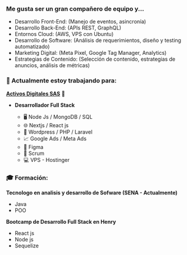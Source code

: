 ### Me gusta ser un gran compañero de equipo y...

- Desarrollo Front-End: (Manejo de eventos, asincronía)
- Desarrollo Back-End: (APIs REST, GraphQL)
- Entornos Cloud: (AWS, VPS con Ubuntu)
- Desarrollo de Software: (Análisis de requerimientos, diseño y testing automatizado)
- Marketing Digital: (Meta Pixel, Google Tag Manager, Analytics)
- Estrategias de Contenido: (Selección de contenido, estrategias de anuncios, análisis de métricas)

### 💼 Actualmente estoy trabajando para:
**[Activos Digitales SAS](https://activosdigitales.com.co)** 🔗

- **Desarrollador Full Stack**

  - 🖥️ Node Js / MongoDB / SQL
  - 🌐 Nextjs / React js
  - 📝 Wordpress / PHP / Laravel
  - 📈 Google Ads / Meta Ads
  - 🎨 Figma
  - 📅 Scrum
  - 💻 VPS - Hostinger

### 🎓 Formación:
**Tecnologo en analisis y desarrollo de Sofware (SENA - Actualmente)**

  - Java
  - POO
    
**Bootcamp de Desarrollo Full Stack en Henry**

  - React js
  - Node js
  - Sequelize
